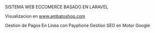 SISTEMA WEB ECCOMERCE BASADO EN LARAVEL

Visualizacion en www.ambatoshop.com

Gestion de Pagos En Linea con Payphone
Gestion SEO en Motor Google

